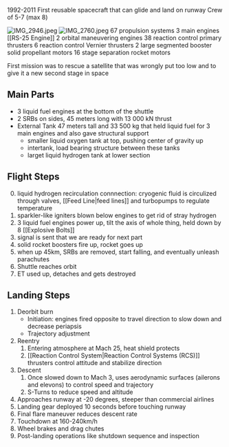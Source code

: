 1992-2011
First reusable spacecraft that can glide and land on runway
Crew of 5-7 (max 8)

![IMG\_2946.jpeg](img_2946.jpeg)
![IMG\_2760.jpeg](img_2760.jpeg)
67 propulsion systems
3 main engines [[RS-25 Engine]]
2 orbital maneuvering engines
38 reaction control primary thrusters
6 reaction control Vernier thrusters
2 large segmented booster solid propellant motors
16 stage separation rocket motors

First mission was to rescue a satellite that was wrongly put too low and to give it a new second stage in space

## Main Parts

* 3 liquid fuel engines at the bottom of the shuttle
* 2 SRBs on sides, 45 meters long with 13 000 kN thrust
* External Tank 47 meters tall and 33 500 kg that held liquid fuel for 3 main engines and also gave structural support
  * smaller liquid oxygen tank at top, pushing center of gravity up
  * intertank, load bearing structure between these tanks
  * larget liquid hydrogen tank at lower section

## Flight Steps

0. liquid hydrogen recirculation connnection: cryogenic fluid is circulized through valves, [[Feed Line|feed lines]] and turbopumps to regulate temperature
1. sparkler-like igniters blown below engines to get rid of stray hydrogen
2. 3 liquid fuel engines power up, tilt the axis of whole thing, held down by 8 [[Explosive Bolts]]
3. signal is sent that we are ready for next part
4. solid rocket boosters fire up, rocket goes up
5. when up 45km, SRBs are removed, start falling, and eventually unleash parachutes
6. Shuttle reaches orbit
7. ET used up, detaches and gets destroyed

## Landing Steps

1. Deorbit burn
   * Initiation: engines fired opposite to travel direction to slow down and decrease periapsis
   * Trajectory adjustment
2. Reentry
   1. Entering atmosphere at Mach 25, heat shield protects
   2. [[Reaction Control System|Reaction Control Systems (RCS)]] thrusters control attitude and stabilize direction
3. Descent
   1. Once slowed down to Mach 3, uses aerodynamic surfaces (ailerons and elevons) to control speed and trajectory
   2. S-Turns to reduce speed and altitude
4. Approaches runway at -20 degrees, steeper than commercial airlines
5. Landing gear deployed 10 seconds before touching runway
6. Final flare maneuver reduces descent rate
7. Touchdown at 160-240km/h
8. Wheel brakes and drag chutes
9. Post-landing operations like shutdown sequence and inspection
